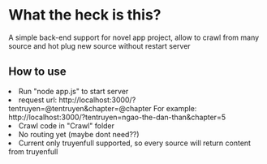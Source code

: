 <h1> What the heck is this? </h1>
<p>A simple back-end support for novel app project, allow to crawl from many source and hot plug new source without restart server</p>
<h2> How to use </h2>
<li>
    Run "node app.js" to start server
</li>
<li>
   request url: http://localhost:3000/?tentruyen=@tentruyen&chapter=@chapter
    For example: http://localhost:3000/?tentruyen=ngao-the-dan-than&chapter=5
</li>
<li>
   Crawl code in "Crawl" folder 
</li>
<li>
    No routing yet (maybe dont need??)
</li>
<li>
    Current only truyenfull supported, so every source will return content from truyenfull
</li>
